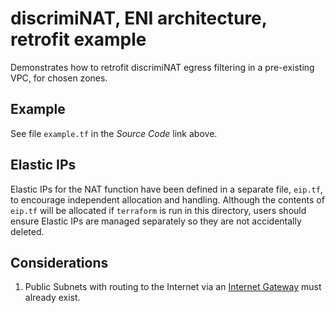 # discrimiNAT, ENI architecture, retrofit example

Demonstrates how to retrofit discrimiNAT egress filtering in a pre-existing VPC, for chosen zones.

## Example

See file `example.tf` in the _Source Code_ link above.

## Elastic IPs

Elastic IPs for the NAT function have been defined in a separate file, `eip.tf`, to encourage independent allocation and handling. Although the contents of `eip.tf` will be allocated if `terraform` is run in this directory, users should ensure Elastic IPs are managed separately so they are not accidentally deleted.

## Considerations

1. Public Subnets with routing to the Internet via an [Internet Gateway](https://docs.aws.amazon.com/vpc/latest/userguide/VPC_Internet_Gateway.html) must already exist.
